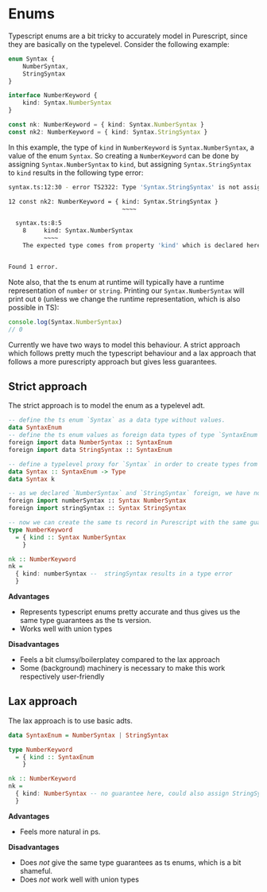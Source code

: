 # Enums

Typescript enums are a bit tricky to accurately model in Purescript, since they are basically on the typelevel. Consider the following example:

```typescript
enum Syntax {
    NumberSyntax,
    StringSyntax 
}

interface NumberKeyword {
    kind: Syntax.NumberSyntax
}

const nk: NumberKeyword = { kind: Syntax.NumberSyntax }
const nk2: NumberKeyword = { kind: Syntax.StringSyntax }
```

In this example, the type of `kind` in `NumberKeyword` is `Syntax.NumberSyntax`, a value of the enum `Syntax`. So creating a `NumberKeyword` can be done by assigning `Syntax.NumberSyntax` to `kind`, but assigning `Syntax.StringSyntax` to `kind` results in the following type error:

```bash 
syntax.ts:12:30 - error TS2322: Type 'Syntax.StringSyntax' is not assignable to type 'Syntax.NumberSyntax'.

12 const nk2: NumberKeyword = { kind: Syntax.StringSyntax }
                                ~~~~

  syntax.ts:8:5
    8     kind: Syntax.NumberSyntax
          ~~~~
    The expected type comes from property 'kind' which is declared here on type 'NumberKeyword'


Found 1 error.
```

Note also, that the ts enum at runtime will typically have a runtime representation of `number` or `string`. 
Printing our `Syntax.NumberSyntax` will print out `0` (unless we change the runtime representation, which is also possible in TS):
```typescript
console.log(Syntax.NumberSyntax)
// 0
```

Currently we have two ways to model this behaviour. A strict approach which follows pretty much the typescript behaviour and a lax approach that follows a more purescripty approach but gives less guarantees.



## Strict approach

The strict approach is to model the enum as a typelevel adt.

```purescript
-- define the ts enum `Syntax` as a data type without values.
data SyntaxEnum
-- define the ts enum values as foreign data types of type `SyntaxEnum`
foreign import data NumberSyntax :: SyntaxEnum
foreign import data StringSyntax :: SyntaxEnum

-- define a typelevel proxy for `Syntax` in order to create types from the foreign data types.
data Syntax :: SyntaxEnum -> Type
data Syntax k

-- as we declared `NumberSyntax` and `StringSyntax` foreign, we have no way to construct them, so let's define foreign imports for them.
foreign import numberSyntax :: Syntax NumberSyntax
foreign import stringSyntax :: Syntax StringSyntax

-- now we can create the same ts record in Purescript with the same guarantee, i.e. that our `NumberKeyword` only accepts `NumberSyntax` enum values.
type NumberKeyword
  = { kind :: Syntax NumberSyntax
    }

nk :: NumberKeyword
nk =
  { kind: numberSyntax --  stringSyntax results in a type error
  }
```

**Advantages**
- Represents typescript enums pretty accurate and thus gives us the same type guarantees as the ts version.
- Works well with union types

**Disadvantages**
- Feels a bit clumsy/boilerplatey compared to the lax approach
- Some (background) machinery is necessary to make this work respectively user-friendly

## Lax approach

The lax approach is to use basic adts.

```purescript
data SyntaxEnum = NumberSyntax | StringSyntax

type NumberKeyword
  = { kind :: SyntaxEnum
    }

nk :: NumberKeyword
nk =
  { kind: NumberSyntax -- no guarantee here, could also assign StringSyntax
  }
```

**Advantages**
- Feels more natural in ps.

**Disadvantages**
- Does *not* give the same type guarantees as ts enums, which is a bit shameful.
- Does *not* work well with union types
